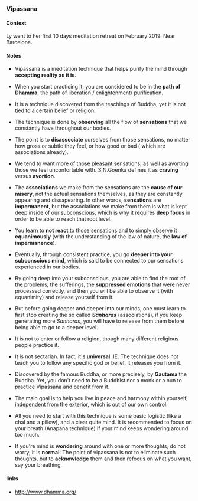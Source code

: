 ### Vipassana

#### Context

Ly went to her first 10 days meditation retreat on February 2019. Near Barcelona.

#### Notes 

- Vipassana is a meditation technique that helps purify the mind through **accepting reality as it is**.
 
- When you start practicing it, you are considered to be in the **path of Dhamma**, the path of liberation / enlightenment/ purification.

- It is a technique discovered from the teachings of Buddha, yet it is not tied to a certain belief or religion. 

- The technique is done by **observing** all the flow of **sensations** that we constantly have throughout our bodies.

- The point is to **disassociate** ourselves from those sensations, no matter how gross or subtle they feel, or how good or bad ( which are associations already). 

- We tend to want more of those pleasant sensations, as well as avorting those we feel unconfortable with. S.N.Goenka defines it as **craving** versus **avortion**.

- The **associations** we make from the sensations are the **cause of our misery**, not the actual sensations themselves, as they are constantly appearing and dissapearing. In other words, **sensations** are **impermanent**, but the associations we make from them is what is kept deep inside of our subconscious, which is why it requires **deep focus** in order to be able to reach that root level. 


- You learn to **not react** to those sensations and to simply observe it **equanimously** (with the understanding of the law of nature, the **law of impermanence**). 

- Eventually, through consistent practice, you go **deeper into your subconscious mind**, which is said to be connected to our sensations experienced in our bodies. 

- By going deep into your subconscious, you are able to find the root of the problems, the sufferings, the **suppressed emotions** that were never processed correctly, and then you will be able to observe it (with equanimity) and release yourself from it. 

- But before going deeper and deeper into our minds, one must learn to first stop creating the so called ***Sanharas*** (associations), if you keep generating more *Sanharas*, you will have to release from them before being able to go to a deeper level.

- It is not to enter or follow a religion, though many different religious people practice it.

- It is not sectarian. In fact, it's **universal**. 
IE. The technique does not teach you to follow any specific god or belief, it releases you from it.

- Discovered by the famous Buddha, or more precisely, by **Gautama** the Buddha. Yet, you don't need to be a Buddhist nor a monk or a nun to practice Vipassana and benefit from it.

- The main goal is to help you live in peace and harmony within yourself, independent from the exterior, which is out of our own control.

- All you need to start with this technique is some basic logistic (like a chal and a pillow), and a clear quite mind. It is recommended to focus on your breath (Anapana technique) if your mind keeps wondering around too much. 

- If you're mind is **wondering** around with one or more thoughts, do not worry, it is **normal**. The point of vipassana is not to eliminate such thoughts, but to **acknowledge** them and then refocus on what you want, say your breathing. 

#### links 

- http://www.dhamma.org/ 